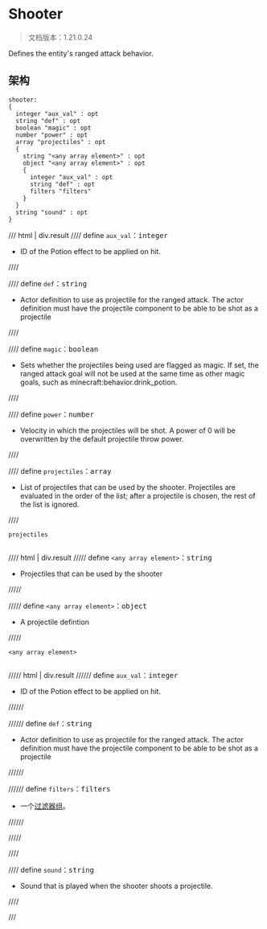 # Shooter

> 文档版本：1.21.0.24

Defines the entity's ranged attack behavior.

## 架构

```mcschema
shooter:
{
  integer "aux_val" : opt
  string "def" : opt
  boolean "magic" : opt
  number "power" : opt
  array "projectiles" : opt
  {
    string "<any array element>" : opt
    object "<any array element>" : opt
    {
      integer "aux_val" : opt
      string "def" : opt
      filters "filters"
    }
  }
  string "sound" : opt
}

```

/// html | div.result
//// define
`aux_val`：<samp>integer</samp>

- ID of the Potion effect to be applied on hit.


////


//// define
`def`：<samp>string</samp>

- Actor definition to use as projectile for the ranged attack. The actor definition must have the projectile component to be able to be shot as a projectile


////


//// define
`magic`：<samp>boolean</samp>

- Sets whether the projectiles being used are flagged as magic. If set, the ranged attack goal will not be used at the same time as other magic goals, such as minecraft:behavior.drink_potion.


////


//// define
`power`：<samp>number</samp>

- Velocity in which the projectiles will be shot. A power of 0 will be overwritten by the default projectile throw power.


////


//// define
`projectiles`：<samp>array</samp>

- List of projectiles that can be used by the shooter. Projectiles are evaluated in the order of the list; after a projectile is chosen, the rest of the list is ignored.


////

<div class="language-text highlight"><span class="filename"><code>projectiles</code></span><pre id="__code_1"><span></span></pre></div>

//// html | div.result
///// define
`<any array element>`：<samp>string</samp>

- Projectiles that can be used by the shooter


/////


///// define
`<any array element>`：<samp>object</samp>

- A projectile defintion


/////

<div class="language-text highlight"><span class="filename"><code>&lt;any array element&gt;</code></span><pre id="__code_1"><span></span></pre></div>

///// html | div.result
////// define
`aux_val`：<samp>integer</samp>

- ID of the Potion effect to be applied on hit.


//////


////// define
`def`：<samp>string</samp>

- Actor definition to use as projectile for the ranged attack. The actor definition must have the projectile component to be able to be shot as a projectile


//////


////// define
`filters`：<samp>filters</samp>

- 一个[过滤器组](../filter.md)。


//////


/////



////


//// define
`sound`：<samp>string</samp>

- Sound that is played when the shooter shoots a projectile.


////


///

